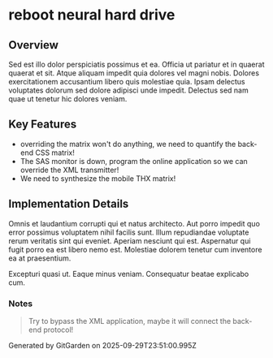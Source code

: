 # reboot neural hard drive

## Overview
Sed est illo dolor perspiciatis possimus et ea. Officia ut pariatur et in quaerat quaerat et sit. Atque aliquam impedit quia dolores vel magni nobis. Dolores exercitationem accusantium libero quis molestiae quia. Ipsam delectus voluptates dolorum sed dolore adipisci unde impedit. Delectus sed nam quae ut tenetur hic dolores veniam.

## Key Features
- overriding the matrix won't do anything, we need to quantify the back-end CSS matrix!
- The SAS monitor is down, program the online application so we can override the XML transmitter!
- We need to synthesize the mobile THX matrix!

## Implementation Details
Omnis et laudantium corrupti qui et natus architecto. Aut porro impedit quo error possimus voluptatem nihil facilis sunt. Illum repudiandae voluptate rerum veritatis sint qui eveniet. Aperiam nesciunt qui est. Aspernatur qui fugit porro ea est libero nemo est. Molestiae dolorem tenetur cum inventore ea at praesentium.
 Excepturi quasi ut. Eaque minus veniam. Consequatur beatae explicabo cum.

### Notes
> Try to bypass the XML application, maybe it will connect the back-end protocol!

Generated by GitGarden on 2025-09-29T23:51:00.995Z
